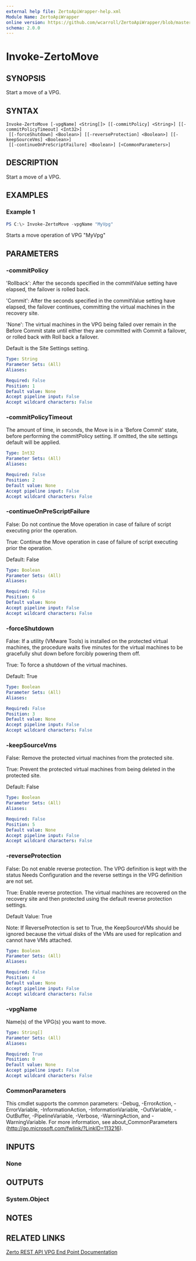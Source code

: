 ```yaml
---
external help file: ZertoApiWrapper-help.xml
Module Name: ZertoApiWrapper
online version: https://github.com/wcarroll/ZertoApiWrapper/blob/master/docs/Invoke-ZertoMove.md
schema: 2.0.0
---
```


# Invoke-ZertoMove

## SYNOPSIS
Start a move of a VPG.

## SYNTAX

```
Invoke-ZertoMove [-vpgName] <String[]> [[-commitPolicy] <String>] [[-commitPolicyTimeout] <Int32>]
 [[-forceShutdown] <Boolean>] [[-reverseProtection] <Boolean>] [[-keepSourceVms] <Boolean>]
 [[-continueOnPreScriptFailure] <Boolean>] [<CommonParameters>]
```

## DESCRIPTION
Start a move of a VPG.

## EXAMPLES

### Example 1
```powershell
PS C:\> Invoke-ZertoMove -vpgName "MyVpg"
```

Starts a move operation of VPG "MyVpg"

## PARAMETERS

### -commitPolicy
'Rollback': After the seconds specified in the commitValue setting have elapsed, the failover is rolled back.

'Commit': After the seconds specified in the commitValue setting have elapsed, the failover continues, committing the virtual machines in the recovery site.

'None': The virtual machines in the VPG being failed over remain in the Before Commit state until either they are committed with Commit a failover, or rolled back with Roll back a failover.

Default is the Site Settings setting.

```yaml
Type: String
Parameter Sets: (All)
Aliases:

Required: False
Position: 1
Default value: None
Accept pipeline input: False
Accept wildcard characters: False
```

### -commitPolicyTimeout
The amount of time, in seconds, the Move is in a 'Before Commit' state, before performing the commitPolicy setting.
If omitted, the site settings default will be applied.

```yaml
Type: Int32
Parameter Sets: (All)
Aliases:

Required: False
Position: 2
Default value: None
Accept pipeline input: False
Accept wildcard characters: False
```

### -continueOnPreScriptFailure
False: Do not continue the Move operation in case of failure of script executing prior the operation.

True: Continue the Move operation in case of failure of script executing prior the operation.

Default: False

```yaml
Type: Boolean
Parameter Sets: (All)
Aliases:

Required: False
Position: 6
Default value: None
Accept pipeline input: False
Accept wildcard characters: False
```

### -forceShutdown
False: If a utility (VMware Tools) is installed on the protected virtual machines, the procedure waits five minutes for the virtual machines to be gracefully shut down before forcibly powering them off.

True: To force a shutdown of the virtual machines.

Default: True

```yaml
Type: Boolean
Parameter Sets: (All)
Aliases:

Required: False
Position: 3
Default value: None
Accept pipeline input: False
Accept wildcard characters: False
```

### -keepSourceVms
False: Remove the protected virtual machines from the protected site.

True: Prevent the protected virtual machines from being deleted in the protected site.

Default: False

```yaml
Type: Boolean
Parameter Sets: (All)
Aliases:

Required: False
Position: 5
Default value: None
Accept pipeline input: False
Accept wildcard characters: False
```

### -reverseProtection
False: Do not enable reverse protection.
The VPG definition is kept with the status Needs Configuration and the reverse settings in the VPG definition are not set.

True: Enable reverse protection.
The virtual machines are recovered on the recovery site and then protected using the default reverse protection settings.

Default Value: True

Note: If ReverseProtection is set to True, the KeepSourceVMs should be ignored because the virtual disks of the VMs are used for replication and cannot have VMs attached.

```yaml
Type: Boolean
Parameter Sets: (All)
Aliases:

Required: False
Position: 4
Default value: None
Accept pipeline input: False
Accept wildcard characters: False
```

### -vpgName
Name(s) of the VPG(s) you want to move.

```yaml
Type: String[]
Parameter Sets: (All)
Aliases:

Required: True
Position: 0
Default value: None
Accept pipeline input: False
Accept wildcard characters: False
```

### CommonParameters
This cmdlet supports the common parameters: -Debug, -ErrorAction, -ErrorVariable, -InformationAction, -InformationVariable, -OutVariable, -OutBuffer, -PipelineVariable, -Verbose, -WarningAction, and -WarningVariable. For more information, see about_CommonParameters (http://go.microsoft.com/fwlink/?LinkID=113216).

## INPUTS

### None
## OUTPUTS

### System.Object
## NOTES

## RELATED LINKS

[Zerto REST API VPG End Point Documentation](http://s3.amazonaws.com/zertodownload_docs/Latest/Zerto%20Virtual%20Replication%20Zerto%20Virtual%20Manager%20%28ZVM%29%20-%20vSphere%20Online%20Help/RestfulAPIs/StatusAPIs.5.100.html#)
